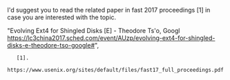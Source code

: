 I'd suggest you to read the related paper in fast 2017 proceedings [1] 
in case
you are interested with the topic.

"Evolving Ext4 for Shingled Disks [E] - Theodore Ts'o, Googl 
<https://lc3china2017.sched.com/event/AUzp/evolving-ext4-for-shingled-disks-e-theodore-tso-google#>",


       [1].
       https://www.usenix.org/sites/default/files/fast17_full_proceedings.pdf

